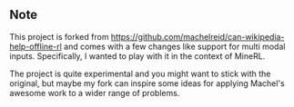 ## Note

This project is forked from https://github.com/machelreid/can-wikipedia-help-offline-rl and comes with a few changes like support for multi modal inputs. Specifically, I wanted to play with it in the context of MineRL.

The project is quite experimental and you might want to stick with the original, but maybe my fork can inspire some ideas for applying Machel's awesome work to a wider range of problems.

